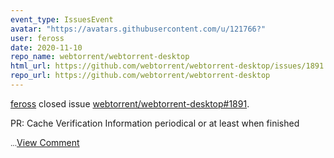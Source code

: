 ```yaml
---
event_type: IssuesEvent
avatar: "https://avatars.githubusercontent.com/u/121766?"
user: feross
date: 2020-11-10
repo_name: webtorrent/webtorrent-desktop
html_url: https://github.com/webtorrent/webtorrent-desktop/issues/1891
repo_url: https://github.com/webtorrent/webtorrent-desktop
---
```


<a href='https://github.com/feross' target='_blank'>feross</a> closed issue <a href='https://github.com/webtorrent/webtorrent-desktop/issues/1891' target='_blank'>webtorrent/webtorrent-desktop#1891</a>.

<p>PR: Cache Verification Information periodical or at least when finished</p><small><!-- DO NOT POST LINKS OR REFERENCES TO COPYRIGHTED CONTENT IN YOUR ISSUE. -->...</small><a href='https://github.com/webtorrent/webtorrent-desktop/issues/1891' target='_blank'>View Comment</a>